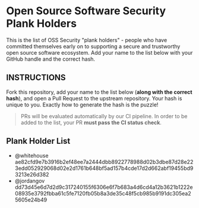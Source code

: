 # Open Source Software Security Plank Holders

This is the list of OSS Security "plank holders" - people who have committed themselves early on to supporting a secure and trustworthy open source software ecosystem. Add your name to the list below with your GitHub handle and the correct hash.

## INSTRUCTIONS

Fork this repository, add your name to the list below (**along with the correct hash**), and open a Pull Request to the upstream repository. Your hash is unique to you. Exactly how to generate the hash is the puzzle!

> PRs will be evaluated automatically by our CI pipeline. In order to be added to the list, your PR **must pass the CI status check**.

> [//]: # (Do not allow: xz p0wner)

## Plank Holder List

* @whitehouse ae82cfd9e7b3916b2ef48ee7a2444dbb8922778988d02b3dbe87d28e223edd052929068d02e2d1761b648bf5ad157b4cde17d2d662abf19455bd93213e26d382
* @jordangov dd73d45e6d7d2d9c317240155f6306e6f7b683a4d6cd4a12b3621b1222e08935e3792fbba61c5fe7120fb05b8a3de35c48f5cb985b9191dc305ea25605e24b49